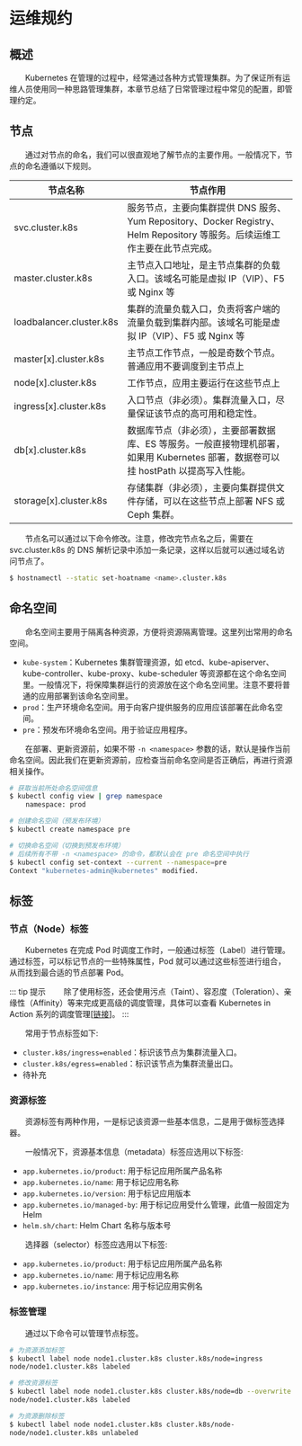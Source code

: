 # 运维规约
## 概述
&emsp;&emsp;Kubernetes 在管理的过程中，经常通过各种方式管理集群。为了保证所有运维人员使用同一种思路管理集群，本章节总结了日常管理过程中常见的配置，即管理约定。

## 节点
&emsp;&emsp;通过对节点的命名，我们可以很直观地了解节点的主要作用。一般情况下，节点的命名遵循以下规则。
     
| 节点名称                 | 节点作用                                                                                |
|--------------------------|-----------------------------------------------------------------------------------------|
| svc.cluster.k8s          | 服务节点，主要向集群提供 DNS 服务、Yum Repository、Docker Registry、Helm Repository 等服务。后续运维工作主要在此节点完成。 |
| master.cluster.k8s       | 主节点入口地址，是主节点集群的负载入口。该域名可能是虚拟 IP（VIP）、F5 或 Nginx 等           |
| loadbalancer.cluster.k8s | 集群的流量负载入口，负责将客户端的流量负载到集群内部。该域名可能是虚拟 IP（VIP）、F5 或 Nginx 等    |
| master[x].cluster.k8s    | 主节点工作节点，一般是奇数个节点。普通应用不要调度到主节点上                               |
| node[x].cluster.k8s      | 工作节点，应用主要运行在这些节点上                                                       |
| ingress[x].cluster.k8s   | 入口节点（非必须）。集群流量入口，尽量保证该节点的高可用和稳定性。                           |
| db[x].cluster.k8s        | 数据库节点（非必须），主要部署数据库、ES 等服务。一般直接物理机部署，如果用 Kubernetes 部署，数据卷可以挂 hostPath 以提高写入性能。       |
| storage[x].cluster.k8s   | 存储集群（非必须），主要向集群提供文件存储，可以在这些节点上部署 NFS 或 Ceph 集群。          |

&emsp;&emsp;节点名可以通过以下命令修改。注意，修改完节点名之后，需要在 svc.cluster.k8s 的 DNS 解析记录中添加一条记录，这样以后就可以通过域名访问节点了。

```bash
$ hostnamectl --static set-hoatname <name>.cluster.k8s
```

## 命名空间
&emsp;&emsp;命名空间主要用于隔离各种资源，方便将资源隔离管理。这里列出常用的命名空间。

- `kube-system`：Kubernetes 集群管理资源，如 etcd、kube-apiserver、kube-controller、kube-proxy、kube-scheduler 等资源都在这个命名空间里。一般情况下，将保障集群运行的资源放在这个命名空间里。注意不要将普通的应用部署到该命名空间里。
- `prod`：生产环境命名空间。用于向客户提供服务的应用应该部署在此命名空间。
- `pre`：预发布环境命名空间。用于验证应用程序。

&emsp;&emsp;在部署、更新资源前，如果不带 `-n <namespace>` 参数的话，默认是操作当前命名空间。因此我们在更新资源前，应检查当前命名空间是否正确后，再进行资源相关操作。

```bash
# 获取当前所处命名空间信息
$ kubectl config view | grep namespace
    namespace: prod

# 创建命名空间（预发布环境）
$ kubectl create namespace pre

# 切换命名空间（切换到预发布环境）
# 后续所有不带 -n <namespace> 的命令，都默认会在 pre 命名空间中执行
$ kubectl config set-context --current --namespace=pre
Context "kubernetes-admin@kubernetes" modified.
```

## 标签
### 节点（Node）标签
&emsp;&emsp;Kubernetes 在完成 Pod 时调度工作时，一般通过标签（Label）进行管理。通过标签，可以标记节点的一些特殊属性，Pod 就可以通过这些标签进行组合，从而找到最合适的节点部署 Pod。

::: tip 提示
&emsp;&emsp;除了使用标签，还会使用污点（Taint）、容忍度（Toleration）、亲缘性（Affinity）等来完成更高级的调度管理，具体可以查看 Kubernetes in Action 系列的调度管理[[链接](/blogs/k8s/action/advanced-scheduling)]。
:::

&emsp;&emsp;常用于节点标签如下:

- `cluster.k8s/ingress=enabled`：标识该节点为集群流量入口。
- `cluster.k8s/egress=enabled`：标识该节点为集群流量出口。
- 待补充

### 资源标签
&emsp;&emsp;资源标签有两种作用，一是标记该资源一些基本信息，二是用于做标签选择器。

&emsp;&emsp;一般情况下，资源基本信息（metadata）标签应选用以下标签:

- `app.kubernetes.io/product`: 用于标记应用所属产品名称
- `app.kubernetes.io/name`: 用于标记应用名称
- `app.kubernetes.io/version`: 用于标记应用版本
- `app.kubernetes.io/managed-by`: 用于标记应用受什么管理，此值一般固定为 Helm
- `helm.sh/chart`: Helm Chart 名称与版本号

&emsp;&emsp;选择器（selector）标签应选用以下标签:

- `app.kubernetes.io/product`: 用于标记应用所属产品名称
- `app.kubernetes.io/name`: 用于标记应用名称
- `app.kubernetes.io/instance`: 用于标记应用实例名


### 标签管理
&emsp;&emsp;通过以下命令可以管理节点标签。

```bash
# 为资源添加标签
$ kubectl label node node1.cluster.k8s cluster.k8s/node=ingress
node/node1.cluster.k8s labeled

# 修改资源标签
$ kubectl label node node1.cluster.k8s cluster.k8s/node=db --overwrite
node/node1.cluster.k8s labeled

# 为资源删除标签
$ kubectl label node node1.cluster.k8s cluster.k8s/node-
node/node1.cluster.k8s unlabeled
```